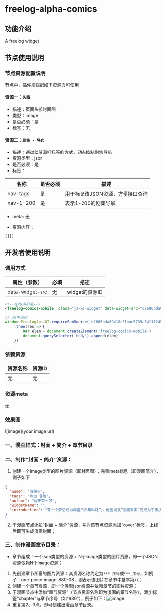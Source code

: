 # freelog-alpha-comics

## 功能介绍
A freelog widget

## 节点使用说明

### 节点资源配置说明
节点中，插件须搭配如下资源方可使用

#### 资源一：`头图` 
- 描述：页面头部封面图
- 类型：image
- 是否必须：是
- 标签：无

#### 资源二：`剧集 - 导航` 
- 描述：通过给资源打标签的方式，动态控制剧集导航
- 资源类型：json
- 是否必须：是
- 标签：

|名称|是否必须 |描述|
|---|---|---|
|nav-tags|是|用于标记该JSON资源，方便接口查询|
|nav-1-200|是|表示1-200的剧集导航|

- meta: 无

- 资源内容：

```
[{}]
```

## 开发者使用说明

### 调用方式
|属性（参数）|必填|描述|
|---|---|---|
|data-widget-src|无|widget的资源ID|

```html
<!--在PB中引用-->
<freelog-comics-mobile  class="js-wc-widget" data-widget-src="d2686bda89418e51bae5739a5411f245f0e0d78c"></freelog-comics-mobile>
```

```javascript
// JS中调用
window.FreelogApp.QI.requireSubSource('d2686bda89418e51bae5739a5411f245f0e0d78c')
    .then(res => {
        var elem = document.createElement('freelog-comics-mobile')
        document.querySelector('body').append(elem)
    })
```


### 依赖资源
|资源名称|资源ID|
|---|---|
|无|无|


### 资源meta
无


### 效果图
![image](your image url)


### 一、漫画样式：封面 + 简介 + 章节目录

### 二、制作“封面 + 简介”资源：
1. 创建一个image类型的图片资源（即封面图）；完善meta信息（即漫画简介），例子如下
```json
{
  "name": "海贼王",
  "tags": "热血 冒险",
  "author": "尾田荣一郎",
  "widgetName": "",
  "introduction": "有一个梦想成为海盗的少年叫路飞，他因误食“恶魔果实”而成为了橡皮人，在获得超人能力的同时付出了一辈子无法游泳的代价。十年后，路飞为实现与因救他而断臂的杰克斯的约定而出海，开始了以成为海盗王为目标的伟大的冒险旅程！"
}
```
2. 于漫画节点添加“封面 + 简介”资源，并为该节点资源添加“cover”标签，上线后即可生成漫画封面；

### 三、制作漫画章节目录：
- 章节组成：一个json类型的资源 + N个image类型的图片资源，即一个JSON资源依赖N个image资源；
1. 先创建章节所需的图片资源：其资源名称约定为`***-序号`或`***_序号`，如例子：one-piece-image-880-08，则表示该图片在章节中排序第八；
2. 创建一个章节资源，即一个类型json资源并依赖章节的图片资源；
3. 于漫画节点中添加“章节资源”（节点资源名称即为漫画的章节名称），添加标签“chapter”与章节序号（如“880”），例子如下：![image](https://image.freelog.com/preview/194ff859-1c15-4dbe-8c6d-46529489c325.jpg)
4. 重复第2、3点，即可创建出漫画章节目录。






